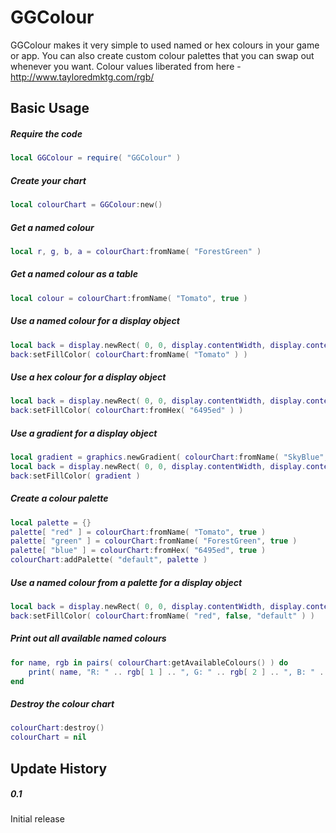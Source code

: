 GGColour
============

GGColour makes it very simple to used named or hex colours in your game or app. 
You can also create custom colour palettes that you can swap out whenever you want. 
Colour values liberated from here - http://www.tayloredmktg.com/rgb/

Basic Usage
-------------------------

##### Require the code
```lua
local GGColour = require( "GGColour" )
```

##### Create your chart
```lua
local colourChart = GGColour:new()
```

##### Get a named colour
```lua
local r, g, b, a = colourChart:fromName( "ForestGreen" )
```

##### Get a named colour as a table
```lua
local colour = colourChart:fromName( "Tomato", true )
```

##### Use a named colour for a display object
```lua
local back = display.newRect( 0, 0, display.contentWidth, display.contentHeight )
back:setFillColor( colourChart:fromName( "Tomato" ) )
```

##### Use a hex colour for a display object
```lua
local back = display.newRect( 0, 0, display.contentWidth, display.contentHeight )
back:setFillColor( colourChart:fromHex( "6495ed" ) )
```

##### Use a gradient for a display object
```lua
local gradient = graphics.newGradient( colourChart:fromName( "SkyBlue", true ), colourChart:fromName( "MidnightBlue", true ), "up" )
local back = display.newRect( 0, 0, display.contentWidth, display.contentHeight )
back:setFillColor( gradient )
```

##### Create a colour palette
```lua
local palette = {}
palette[ "red" ] = colourChart:fromName( "Tomato", true )
palette[ "green" ] = colourChart:fromName( "ForestGreen", true )
palette[ "blue" ] = colourChart:fromHex( "6495ed", true )
colourChart:addPalette( "default", palette )
```

##### Use a named colour from a palette for a display object
```lua
local back = display.newRect( 0, 0, display.contentWidth, display.contentHeight )
back:setFillColor( colourChart:fromName( "red", false, "default" ) )
```

##### Print out all available named colours
```lua
for name, rgb in pairs( colourChart:getAvailableColours() ) do
	print( name, "R: " .. rgb[ 1 ] .. ", G: " .. rgb[ 2 ] .. ", B: " .. rgb[ 3 ] )
end
```

##### Destroy the colour chart
```lua
colourChart:destroy()
colourChart = nil
```

Update History
-------------------------

##### 0.1
Initial release